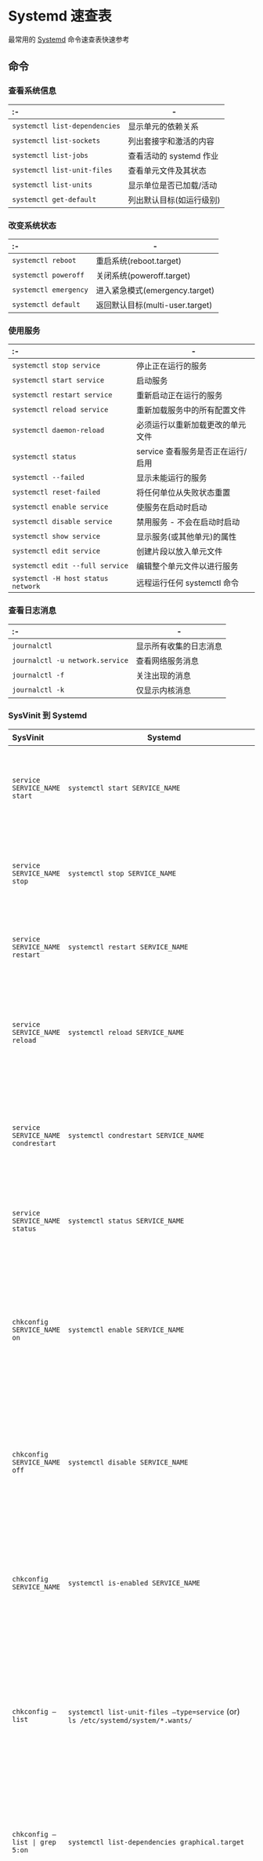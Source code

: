 Systemd 速查表
===

最常用的 [Systemd](https://systemd.io/) 命令速查表快速参考

命令
----

### 查看系统信息

:- | -
:- | -
`systemctl list-dependencies` | 显示单元的依赖关系
`systemctl list-sockets` | 列出套接字和激活的内容
`systemctl list-jobs` | 查看活动的 systemd 作业
`systemctl list-unit-files` | 查看单元文件及其状态
`systemctl list-units` | 显示单位是否已加载/活动
`systemctl get-default` | 列出默认目标(如运行级别)
<!--rehype:className=style-list-->

### 改变系统状态

:- | -
:- | -
`systemctl reboot` | 重启系统(reboot.target)
`systemctl poweroff` | 关闭系统(poweroff.target)
`systemctl emergency` | 进入紧急模式(emergency.target)
`systemctl default` | 返回默认目标(multi-user.target)
<!--rehype:className=style-list-->

### 使用服务
<!--rehype:wrap-class=row-span-2-->

:- | -
:- | -
`systemctl stop service` | <red>停止</red>正在运行的服务
`systemctl start service` | 启动服务
`systemctl restart service` | 重新启动正在运行的服务
`systemctl reload service` | 重新加载服务中的所有配置文件
`systemctl daemon-reload` | 必须运行以重新加载更改的单元文件
`systemctl status` | service 查看服务是否正在运行/启用
`systemctl --failed` | 显示未能运行的服务
`systemctl reset-failed` | 将任何单位从失败状态重置
`systemctl enable service` | 使服务在启动时启动
`systemctl disable service` | 禁用服务 - 不会在启动时启动
`systemctl show service` | 显示服务(或其他单元)的属性
`systemctl edit service` | 创建片段以放入单元文件
`systemctl edit --full service` | 编辑整个单元文件以进行服务
`systemctl -H host status network` | 远程运行任何 systemctl 命令
<!--rehype:className=style-list-->

### 查看日志消息
<!--rehype:wrap-class=col-span-2-->

:- | -
:- | -
`journalctl` | 显示所有收集的日志消息
`journalctl -u network.service` | 查看网络服务消息
`journalctl -f` | 关注出现的消息
`journalctl -k` | 仅显示内核消息

### SysVinit 到 Systemd
<!--rehype:wrap-class=col-span-3-->

SysVinit | Systemd | 说明
:- | - | -
`service SERVICE_NAME start` | `systemctl start SERVICE_NAME` | 用于启动服务(不重启持久)
`service SERVICE_NAME stop` | `systemctl stop SERVICE_NAME` | 用于停止服务(不永久重启)
`service SERVICE_NAME restart` | `systemctl restart SERVICE_NAME` | 用于停止然后启动服务
`service SERVICE_NAME reload` | `systemctl reload SERVICE_NAME` | 重新加载配置文件而不中断挂起的操作
`service SERVICE_NAME condrestart` | `systemctl condrestart SERVICE_NAME` | 如果服务已在运行，则重新启动
`service SERVICE_NAME status` | `systemctl status SERVICE_NAME` | 判断服务当前是否正在运行
`chkconfig SERVICE_NAME on` | `systemctl enable SERVICE_NAME` | 打开服务，以便在下次启动时启动，或其他触发器
`chkconfig SERVICE_NAME off` | `systemctl disable SERVICE_NAME` | 为下次重新启动或任何其他触发器关闭服务
`chkconfig SERVICE_NAME` | `systemctl is-enabled SERVICE_NAME` | 用于检查服务是否配置为在当前环境中启动
`chkconfig –list` | `systemctl list-unit-files –type=service` (or) <br/>`ls /etc/systemd/system/*.wants/` | 打印一个服务表，列出每个配置的运行级别打开或关闭
`chkconfig –list \| grep 5:on` | `systemctl list-dependencies graphical.target` | 打印启动到图形模式时将启动的服务表
`chkconfig SERVICE_NAME –list` | `ls /etc/systemd/system/*.wants/SERVICE_NAME.service` | 用于列出此服务配置为打开或关闭的级别
`chkconfig SERVICE_NAME –add` | `systemctl daemon-reload` | 在创建新服务文件或修改任何配置时使用
<!--rehype:className=show-header-->

### 目标运行级别
<!--rehype:wrap-class=col-span-3-->

SysVinit | Systemd | 说明
:- | - | -
`0` | `runlevel0.target`, `poweroff.target` | 停止系统
`1`, `s`, `single` | `runlevel1.target`, `rescue.target` | 单用户模式
`2`, `4` | `runlevel2.target`, `runlevel4.target`, `multi-user.target` | 用户定义/站点特定的运行级别。 默认情况下，与 3 相同
`3` | `runlevel3.target`, `multi-user.target` | 多用户，非图形。 用户通常可以通过多个控制台或通过网络登录
`5` | `runlevel5.target`, `graphical.target` | 多用户，图形。 通常具有运行级别 3 的所有服务以及图形登录
`6` | `runlevel6.target`, `reboot.target` | 重启
`emergency` | `emergency.target` | 应急外壳
<!--rehype:className=show-header-->

### 更改运行级别
<!--rehype:wrap-class=col-span-3-->

SysVinit | Systemd | 说明
:- | - | -
`telinit 3` | `systemctl isolate multi-user.target` <br/>OR `systemctl isolate runlevel3.target`<br/>OR `telinit 3` | 更改为多用户运行级别
`sed s/^id:.*:initdefault:/id:3:initdefault:/` | `ln -sf /lib/systemd/system/multi-user.target /etc/systemd/system/default.target` | 设置为在下次重新启动时使用多用户运行级别
<!--rehype:className=show-header-->

另见
---

- [Systemd 官网](https://systemd.io/) _(systemd.io)_
- [Systemd Cheat Sheet](https://access.redhat.com/sites/default/files/attachments/12052018_systemd_6.pdf) _(access.redhat.com)_
- [Systemd Cheat Sheet](https://www.linuxtrainingacademy.com/systemd-cheat-sheet/) _(linuxtrainingacademy.com)_
